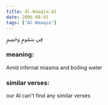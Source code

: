 ```yaml
---
title: Al-Waaqia:42
date: 2006-08-01
tags: ["Al-Waaqia"]
---
```

فِي سَمُومٍ وَحَمِيمٍ
### meaning: 
Amid infernal miasma and boiling water
### similar verses: 

our AI can't find any similar verses




